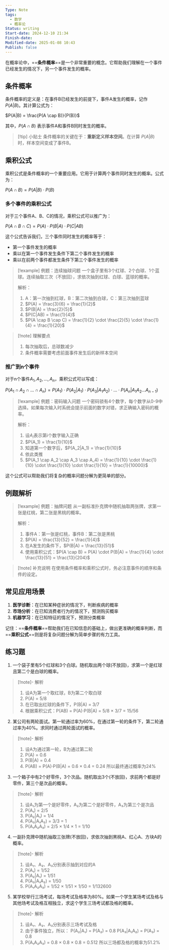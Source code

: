 ```yaml
---
Type: Note
tags:
  - 数学
  - 概率论
Status: writing
Start-date: 2024-12-10 21:34
Finish-date: 
Modified-date: 2025-01-08 10:43
Publish: false
---
```


在概率论中，==**条件概率**==是一个非常重要的概念。它帮助我们理解在一个事件已经发生的情况下，另一个事件发生的概率。

## 条件概率

条件概率的定义是：在事件B已经发生的前提下，事件A发生的概率，记作 $P(A|B)$。其计算公式为：

$P(A|B) = \frac{P(A \cap B)}{P(B)}$

其中，$P(A \cap B)$ 表示事件A和事件B同时发生的概率。

> [!tip] 小贴士
> 条件概率的关键在于：**重新定义样本空间**。在计算 $P(A|B)$ 时，样本空间变成了事件B。

## 乘积公式

乘积公式是条件概率的一个重要应用。它用于计算两个事件同时发生的概率。公式为：

$P(A \cap B) = P(A|B) \cdot P(B)$

### 多个事件的乘积公式

对于三个事件A、B、C的情况，乘积公式可以推广为：

$P(A \cap B \cap C) = P(A) \cdot P(B|A) \cdot P(C|AB)$

这个公式告诉我们，三个事件同时发生的概率等于：
- 第一个事件发生的概率
- 乘以在第一个事件发生条件下第二个事件发生的概率
- 乘以在前两个事件都发生条件下第三个事件发生的概率

> [!example] 例题：连续抽球问题
> 一个盒子里有3个红球、2个白球、1个蓝球。连续抽取三次（不放回），求依次抽到红球、白球、蓝球的概率。
> 
> 解析：
> 1. A：第一次抽到红球，B：第二次抽到白球，C：第三次抽到蓝球
> 2. $P(A) = \frac{3}{6} = \frac{1}{2}$
> 3. $P(B|A) = \frac{2}{5}$
> 4. $P(C|AB) = \frac{1}{4}$
> 5. $P(A \cap B \cap C) = \frac{1}{2} \cdot \frac{2}{5} \cdot \frac{1}{4} = \frac{1}{20}$

> [!note] 理解要点
> 1. 每次抽取后，总球数减少
> 2. 条件概率需要考虑前面事件发生后的新样本空间

### 推广到n个事件

对于n个事件$A_1, A_2, ..., A_n$，乘积公式可以写成：

$P(A_1 \cap A_2 \cap ... \cap A_n) = P(A_1) \cdot P(A_2|A_1) \cdot P(A_3|A_1A_2) \cdot ... \cdot P(A_n|A_1A_2...A_{n-1})$

> [!example] 例题：密码输入问题
> 一个密码锁有4个数字，每个数字从0-9中选择。如果每次输入时系统会提示前面的数字对错，求正确输入密码的概率。
> 
> 解析：
> 1. 设$A_i$表示第i个数字输入正确
> 2. $P(A_1) = \frac{1}{10}$
> 3. 知道第一个数字后，$P(A_2|A_1) = \frac{1}{10}$
> 4. 依此类推
> 5. $P(A_1 \cap A_2 \cap A_3 \cap A_4) = \frac{1}{10} \cdot \frac{1}{10} \cdot \frac{1}{10} \cdot \frac{1}{10} = \frac{1}{10000}$


这个公式可以帮助我们将复杂的概率问题分解为更简单的部分。

## 例题解析

> [!example] 例题：抽牌问题
> 从一副标准扑克牌中随机抽取两张牌，求第一张是红桃，第二张是黑桃的概率。
> 
> 解析：
> 1. 事件A：第一张是红桃，事件B：第二张是黑桃
> 2. $P(A) = \frac{13}{52} = \frac{1}{4}$
> 3. 在A发生的条件下，$P(B|A) = \frac{13}{51}$
> 4. 使用乘积公式：$P(A \cap B) = P(A) \cdot P(B|A) = \frac{1}{4} \cdot \frac{13}{51} = \frac{13}{204}$

> [!note] 补充说明
> 在使用条件概率和乘积公式时，务必注意事件的顺序和条件的设定。

## 常见应用场景

1. **医学诊断**：在已知某种症状的情况下，判断疾病的概率
2. **市场分析**：在已知消费者行为的情况下，预测购买概率
3. **机器学习**：在已知特征的情况下，预测分类概率

记住：==**条件概率**==帮助我们在已知信息的基础上，做出更准确的概率判断，而==**乘积公式**==则是将复杂问题分解为简单步骤的有力工具。


## 练习题
1. 一个袋子里有5个红球和3个白球。随机取出两个球(不放回)，求第一个是红球且第二个是白球的概率。

> [!note]- 解析
> 1. 设A为第一个取红球，B为第二个取白球
> 2. P(A) = 5/8
> 3. 在已取出红球的条件下，P(B|A) = 3/7
> 4. 根据乘积公式：P(AB) = P(A)·P(B|A) = 5/8 × 3/7 = 15/56

2. 某公司有两轮面试。第一轮通过率为60%，在通过第一轮的条件下，第二轮通过率为40%。求同时通过两轮面试的概率。

> [!note]- 解析
> 1. 设A为通过第一轮，B为通过第二轮
> 2. P(A) = 0.6
> 3. P(B|A) = 0.4
> 4. P(AB) = P(A)·P(B|A) = 0.6 × 0.4 = 0.24
> 所以最终通过概率为24%

3. 一个箱子中有2个好零件，3个次品。随机取出3个(不放回)，求前两个都是好零件，第三个是次品的概率。

> [!note]- 解析
> 1. 设A₁为第一个是好零件，A₂为第二个是好零件，A₃为第三个是次品
> 2. P(A₁) = 2/5
> 3. P(A₂|A₁) = 1/4
> 4. P(A₃|A₁A₂) = 3/3 = 1
> 5. P(A₁A₂A₃) = 2/5 × 1/4 × 1 = 1/10

4. 一副扑克牌中随机抽取三张牌(不放回)，求依次抽到黑桃A、红心A、方块A的概率。

> [!note]- 解析
> 1. 设A₁、A₂、A₃分别表示抽到对应的A
> 2. P(A₁) = 1/52
> 3. P(A₂|A₁) = 1/51
> 4. P(A₃|A₁A₂) = 1/50
> 5. P(A₁A₂A₃) = 1/52 × 1/51 × 1/50 = 1/132600

5. 某学校举行三场考试，每场考试及格率为80%。如果一个学生某场考试及格与其他场考试及格互相独立，求这个学生三场考试都及格的概率。

> [!note]- 解析
> 1. 设A₁、A₂、A₃分别表示三场考试及格
> 2. 由于事件独立，所以：
>    P(A₂|A₁) = P(A₂) = 0.8
>    P(A₃|A₁A₂) = P(A₃) = 0.8
> 3. P(A₁A₂A₃) = 0.8 × 0.8 × 0.8 = 0.512
> 所以三场都及格的概率为51.2%
